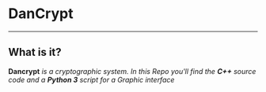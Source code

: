 # DanCrypt
---
## What is it?
**Dancrypt** *is a cryptographic system.
In this Repo you'll find the **C++** source code and a **Python 3** script for a Graphic interface*
